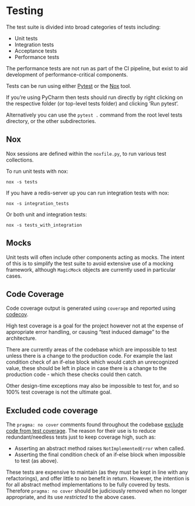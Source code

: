 # Testing
The test suite is divided into broad categories of tests including:

- Unit tests
- Integration tests
- Acceptance tests
- Performance tests

The performance tests are not run as part of the CI pipeline, but exist to aid development of performance-critical components.

Tests can be run using either [Pytest](https://docs.pytest.org) or the [Nox](https://nox.thea.codes/en/stable/) tool.

If you’re using PyCharm then tests should run directly by right clicking on the respective folder (or top-level tests folder) and clicking ‘Run pytest’.

Alternatively you can use the `pytest .` command from the root level tests directory, or the other subdirectories.

## Nox
Nox sessions are defined within the `noxfile.py`, to run various test collections.

To run unit tests with nox:
    
    nox -s tests

If you have a redis-server up you can run integration tests with nox:

    nox -s integration_tests

Or both unit and integration tests:

    nox -s tests_with_integration

## Mocks
Unit tests will often include other components acting as mocks. The intent of this is to simplify 
the test suite to avoid extensive use of a mocking framework, although `MagicMock` objects are 
currently used in particular cases.

## Code Coverage
Code coverage output is generated using `coverage` and reported using [codecov](https://about.codecov.io/).

High test coverage is a goal for the project however not at the expense of appropriate error 
handling, or causing “test induced damage” to the architecture.

There are currently areas of the codebase which are impossible to test unless there is a change to 
the production code. For example the last condition check of an if-else block which would catch an 
unrecognized value, these should be left in place in case there is a change to the production code - which these checks could then catch.

Other design-time exceptions may also be impossible to test for, and so 100% test coverage is not 
the ultimate goal.

## Excluded code coverage
The `pragma: no cover` comments found throughout the codebase [exclude code from test coverage](https://coverage.readthedocs.io/en/coverage-4.3.3/excluding.html). 
The reason for their use is to reduce redundant/needless tests just to keep coverage high, such as:

- Asserting an abstract method raises `NotImplementedError` when called.
- Asserting the final condition check of an if-else block when impossible to test (as above).

These tests are expensive to maintain (as they must be kept in line with any refactorings), and 
offer little to no benefit in return. However, the intention is for all abstract method 
implementations to be fully covered by tests. Therefore `pragma: no cover` should be judiciously 
removed when no longer appropriate, and its use *restricted* to the above cases.
